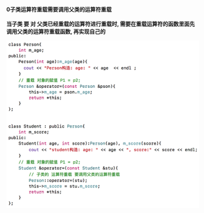 #### 0子类运算符重载需要调用父类的运算符重载

**当子类 要 对 父类已经重载的运算符进行重载时, 需要在重载运算符的函数里面先调用父类的运算符重载函数, 再实现自己的**

![](/assets/Snip20190224_2.png)